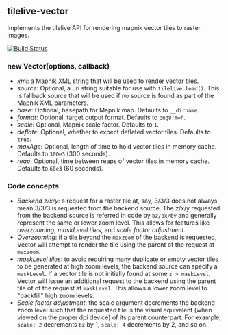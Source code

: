 tilelive-vector
---------------
Implements the tilelive API for rendering mapnik vector tiles to raster images.

[![Build Status](https://secure.travis-ci.org/mapbox/tilelive-vector.png)](http://travis-ci.org/mapbox/tilelive-vector)

### new Vector(options, callback)

- *xml*: a Mapnik XML string that will be used to render vector tiles.
- *source*: Optional, a uri string suitable for use with `tilelive.load()`. This is fallback source that will be used if no source is found as part of the Mapnik XML parameters.
- *base*: Optional, basepath for Mapnik map. Defaults to `__dirname`.
- *format*: Optional, target output format. Defaults to `png8:m=h`.
- *scale*: Optional, Mapnik scale factor. Defaults to `1`.
- *deflate*: Optional, whether to expect deflated vector tiles. Defaults to `true`.
- *maxAge*: Optional, length of time to hold vector tiles in memory cache. Defaults to `300e3` (300 seconds).
- *reap*: Optional, time between reaps of vector tiles in memory cache. Defaults to `60e3` (60 seconds).

### Code concepts

- *Backend z/x/y*: a request for a raster tile at, say, 3/3/3 does not always mean 3/3/3 is requested from the backend source. The z/x/y requested from the backend source is referred in code by `bz/bx/by` and generally represent the same or lower zoom level. This allows for features like *overzooming*, *maskLevel tiles*, and *scale factor adjustment*.
- *Overzooming*: if a tile beyond the `maxzoom` of the backend is requested, Vector will attempt to render the tile using the parent of the request at `maxzoom`.
- *maskLevel tiles*: to avoid requiring many duplicate or empty vector tiles to be generated at high zoom levels, the backend source can specify a `maskLevel`. If a vector tile is not initially found at some `z > maskLevel`, Vector will issue an additional request to the backend using the parent tile of of the request at `maskLevel`. This allows a lower zoom level to "backfill" high zoom levels.
- *Scale factor adjustment*: the scale argument decrements the backend zoom level such that the requested tile is the visual equivalent (when viewed on the proper dpi device) of its parent counterpart. For example, `scale: 2` decrements `bz` by 1, `scale: 4` decrements by 2, and so on.
